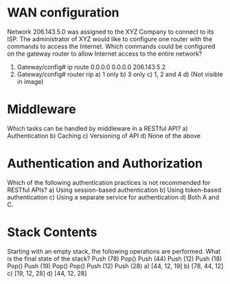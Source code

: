 # WAN configuration
Network 206.143.5.0 was assigned to the XYZ Company to connect to its ISP. The administrator of XYZ would like to configure one router with the commands to access the Internet. Which commands could be configured on the gateway router to allow Internet access to the entire network?
1. Gateway/config# ip route 0.0.0.0 0.0.0.0 206.143.5.2
2. Gateway/config# router rip
a) 1 only
b) 3 only
c) 1, 2 and 4
d) (Not visible in image)

# Middleware
Which tasks can be handled by middleware in a RESTful API?
a) Authentication
b) Caching
c) Versioning of API
d) None of the above

# Authentication and Authorization
Which of the following authentication practices is not recommended for RESTful APIs?
a) Using session-based authentication
b) Using token-based authentication
c) Using a separate service for authentication
d) Both A and C.

# Stack Contents
Starting with an empty stack, the following operations are performed. What is the final state of the stack?
Push (78)
Pop()
Push (44)
Push (12)
Push (18)
Pop()
Push (19)
Pop()
Pop()
Push (12)
Push (28)
a) [44, 12, 19]
b) [78, 44, 12]
c) [19, 12, 28]
d) [44, 12, 28]
